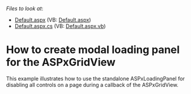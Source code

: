 <!-- default file list -->
*Files to look at*:

* [Default.aspx](./CS/WebSite/Default.aspx) (VB: [Default.aspx](./VB/WebSite/Default.aspx))
* [Default.aspx.cs](./CS/WebSite/Default.aspx.cs) (VB: [Default.aspx.vb](./VB/WebSite/Default.aspx.vb))
<!-- default file list end -->
# How to create modal loading panel for the ASPxGridView


<p>This example illustrates how to use the standalone ASPxLoadingPanel for disabling all controls on a page during a callback of the ASPxGridView.</p>

<br/>


